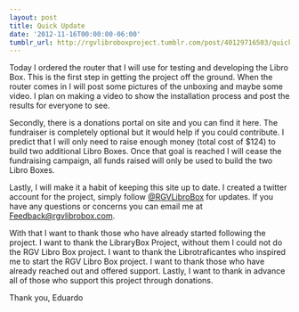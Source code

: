 ```yaml
---
layout: post
title: Quick Update
date: '2012-11-16T00:00:00-06:00'
tumblr_url: http://rgvlibroboxproject.tumblr.com/post/40129716503/quick-update
---
```

Today I ordered the router that I will use for testing and developing the Libro Box. This is the first step in getting the project off the ground. When the router comes in I will post some pictures of the unboxing and maybe some video. I plan on making a video to show the installation process and post the results for everyone to see.

Secondly, there is a donations portal on site and you can find it here. The fundraiser is completely optional but it would help if you could contribute. I predict that I will only need to raise enough money (total cost of $124) to build two additional Libro Boxes. Once that goal is reached I will cease the fundraising campaign, all funds raised will only be used to build the two Libro Boxes.

Lastly, I will make it a habit of keeping this site up to date. I created a twitter account for the project, simply follow [@RGVLibroBox](http://www.twitter.com/rgvlibrobox) for updates. If you have any questions or concerns you can email me at Feedback@rgvlibrobox.com.

With that I want to thank those who have already started following the project. I want to thank the LibraryBox Project, without them I could not do the RGV Libro Box project. I want to thank the Librotraficantes who inspired me to start the RGV Libro Box project. I want to thank those who have already reached out and offered support. Lastly, I want to thank in advance all of those who support this project through donations.

Thank you,
Eduardo

